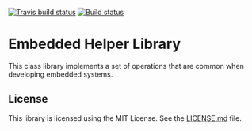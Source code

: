 
[![Travis build status](https://travis-ci.org/hiddeninplainsight/EmbeddedHelperLibrary.svg?branch=master)](https://travis-ci.org/hiddeninplainsight/EmbeddedHelperLibrary/)
[![Build status](https://ci.appveyor.com/api/projects/status/wn1o2oeb4i9yr4y6/branch/master?svg=true)](https://ci.appveyor.com/project/byran/embeddedhelperlibrary/branch/master)

# Embedded Helper Library
This class library implements a set of operations that are common when
developing embedded systems.

## License

This library is licensed using the MIT License. See the
[LICENSE.md](LICENSE.md) file. 